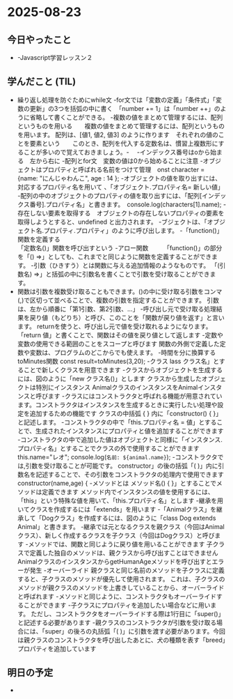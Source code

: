 # 2025-08-23

## 今日やったこと
- -Javascript学習レッスン２

## 学んだこと (TIL)
- 繰り返し処理を防ぐためにwhile文
-for文では「変数の定義」「条件式」「変数の更新」の3つを括弧の中に書く　「number += 1」は「number ++」のように省略して書くことができる。
-複数の値をまとめて管理するには、配列というものを用いる　　複数の値をまとめて管理するには、配列というものを用います。
配列は、[値1, 値2, 値3] のように作ります　それぞれの値のことを要素という　　このとき、配列を代入する定数名は、慣習上複数形にすることが多いので覚えておきましょう。-　
-インデックス番号はoから始まる　左から右に
-配列とfor文　変数の値は0から始めることに注意
-オブジェクトはプロパティと呼ばれる名前をつけて管理　onst character = {name: "にんじゃわんこ", age : 14 };
-オブジェクトの値を取り出すには、対応するプロパティ名を用いて 、「オブジェクト.プロパティ名= 新しい値」
-配列の中のオブジェクトのプロパティの値を取り出すには、「配列[インデックス番号].プロパティ名」と書きます。　console.log(characters[1].name);
-存在しない要素を取得する　オブジェクトの存在しないプロパティの要素を取得しようとすると、undefined と出力されます。
-ブジェクトは、「オブジェクト名.プロパティ.プロパティ」のように呼び出します。
-「function()」 関数を定義する　　　　　　　　　　　　　　　　　　　　　　　　　　　　　　　　　　　　　　　　　　　「定数名()」関数を呼び出すという
-アロー関数　　　「function()」の部分を「() =>」としても、これまでと同じように関数を定義することができます。
-引数（ひきすう）とは関数に与える追加情報のようなものです。  「(引数名) =>」と括弧の中に引数名を書くことで引数を受け取ることができます。
- 関数は引数を複数受け取ることもできます。()の中に受け取る引数をコンマ(,)で区切って並べることで、複数の引数を指定することができます。
引数は、左から順番に「第1引数、第2引数、...」
-呼び出し元で受け取る処理結果を戻り値（もどりち）と呼び、このことを「関数が戻り値を返す」と言います。  returnを使うと、呼び出し元で値を受け取れるようになります。
「return 値」と書くことで、関数はその値を戻り値として返します
-定数や変数の使用できる範囲のことをスコープと呼びます   関数の外側で定義した定数や変数は、プログラムのどこからでも使えます。
-時間を分に換算するtoMinutes関数   const result=toMinutes(3,20);
-クラス  lass クラス名」とすることで新しくクラスを用意できます
-クラスからオブジェクトを生成するには、図のように「new クラス名()」とします  クラスから生成したオブジェクトは特別にインスタンス  AnimalクラスのインスタンスをAnimalインスタンスと呼びます
-クラスにはコンストラクタと呼ばれる機能が用意されています。コンストラクタはインスタンスを生成するときに実行したい処理や設定を追加するための機能です  クラスの中括弧 { } 内に「constructor() { }」と記述します。
-コンストラクタの中で「this.プロパティ名 = 値」とすることで、生成されたインスタンスにプロパティと値を追加することができます
-コンストラクタの中で追加した値はオブジェクトと同様に「インスタンス.プロパティ名」とすることでクラスの外で使用することができます  this.name="レオ";   console.log(`名前: ${animal.name}`);
-コンストラクタでは,引数を受け取ることが可能です。 constructor」の後の括弧「( )」内に引数名を記述することで、その引数をコンストラクタの処理内で使用できますconstructor(name,age) {
-メソッドとは  メソッド名() { }」とすることでメソッドは定義できます  メソッド内でインスタンスの値を使用するには、「this」という特殊な値を用いて、「this.プロパティ名」とします
-継承を用いてクラスを作成するには「extends」を用います
-「Animalクラス」を継承して「Dogクラス」を作成するには、図のように「class Dog extends Animal」と書きます。
-継承では元となるクラスを親クラス（今回はAnimalクラス）、新しく作成するクラスを子クラス（今回はDogクラス）と呼びます
-メソッドでは、関数と同じように戻り値を用いることができます  子クラスで定義した独自のメソッドは、親クラスから呼び出すことはできません AnimalクラスのインスタンスからgetHumanAgeメソッドを呼び出すとエラーが発生
-オーバーライド
親クラスと同じ名前のメソッドを子クラスに定義すると、子クラスのメソッドが優先して使用されます。
これは、子クラスのメソッドが親クラスのメソッドを上書きしていることから、オーバーライドと呼ばれます
-メソッドと同じように、コンストラクタもオーバーライドすることができます
-子クラスにプロパティを追加したい場合などに用います。
ただし、コンストラクタをオーバーライドする際は1行目に「super()」と記述する必要があります
-親クラスのコンストラクタが引数を受け取る場合には、「super」の後ろの丸括弧「( )」に引数を渡す必要があります。今回は親クラスのコンストラクタを呼び出したあとに、犬の種類を表す「breed」プロパティを追加しています

## 明日の予定
-